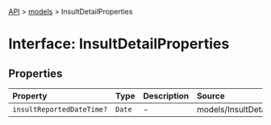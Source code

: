 [API](../../index.md) > [models](../index.md) > InsultDetailProperties

# Interface: InsultDetailProperties

## Properties

| Property | Type | Description | Source |
| :------ | :------ | :------ | :------ |
| `insultReportedDateTime?` | `Date` | - | models/InsultDetail.ts:40 |
